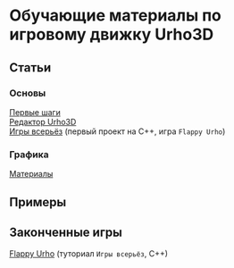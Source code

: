# Обучающие материалы по игровому движку Urho3D

## Статьи

### Основы

[Первые шаги](https://github.com/urho3d-learn/first-steps)<br>
[Редактор Urho3D](https://github.com/urho3d-learn/editor)<br>
[Игры всерьёз](https://github.com/urho3d-learn/flappy-urho) (первый проект на C++, игра `Flappy Urho`)

### Графика

[Материалы](https://github.com/urho3d-learn/materials)

## Примеры

## Законченные игры

[Flappy Urho](https://github.com/urho3d-learn/flappy-urho) (туториал `Игры всерьёз`, C++)
